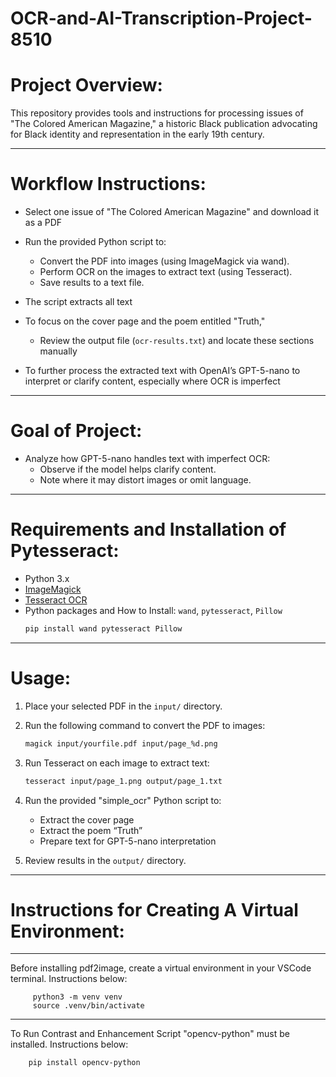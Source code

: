 # OCR-and-AI-Transcription-Project-8510

# Project Overview:

This repository provides tools and instructions for processing issues of "The Colored American Magazine," a historic Black publication advocating for Black identity and representation in the early 19th century.

_________________________________________________________________________________________________________________________________________________________________________________________


# Workflow Instructions:

- Select one issue of "The Colored American Magazine" and download it as a PDF
- Run the provided Python script to:
  - Convert the PDF into images (using ImageMagick via wand).
  - Perform OCR on the images to extract text (using Tesseract).
  - Save results to a text file.

- The script extracts all text
- To focus on the cover page and the poem entitled "Truth,"
	- Review the output file (`ocr-results.txt`) and locate these sections manually 

- To further process the extracted text with OpenAI’s GPT-5-nano to interpret or clarify content, especially where OCR is imperfect

_________________________________________________________________________________________________________________________________________________________________________________________

# Goal of Project:
- Analyze how GPT-5-nano handles text with imperfect OCR:
	 - Observe if the model helps clarify content.  
  	 - Note where it may distort images or omit language.

_________________________________________________________________________________________________________________________________________________________________________________________

# Requirements and Installation of Pytesseract:
- Python 3.x
- [ImageMagick](https://imagemagick.org/)
- [Tesseract OCR](https://github.com/tesseract-ocr/tesseract) 
- Python packages and How to Install: `wand`, `pytesseract`, `Pillow`
    ```bash
    pip install wand pytesseract Pillow
    ```

_________________________________________________________________________________________________________________________________________________________________________________________

# Usage:

1. Place your selected PDF in the `input/` directory.

2. Run the following command to convert the PDF to images:
    ```bash
    magick input/yourfile.pdf input/page_%d.png
    ```
    
3. Run Tesseract on each image to extract text:
    ```bash
    tesseract input/page_1.png output/page_1.txt
    ```
    
4. Run the provided "simple_ocr" Python script to:
    - Extract the cover page
    - Extract the poem “Truth”
    - Prepare text for GPT-5-nano interpretation

5. Review results in the `output/` directory.

_________________________________________________________________________________________________________________________________________________________________________________________

# Instructions for Creating A Virtual Environment:
_________________________________________________________________________________________________________________________________________________________________________________________

Before installing pdf2image, create a virtual environment in your VSCode terminal. Instructions below:
   
   		 python3 -m venv venv
    	 source .venv/bin/activate

_________________________________________________________________________________________________________________________________________________________________________________________
To Run Contrast and Enhancement Script "opencv-python" must be installed. Instructions below:

	    pip install opencv-python




